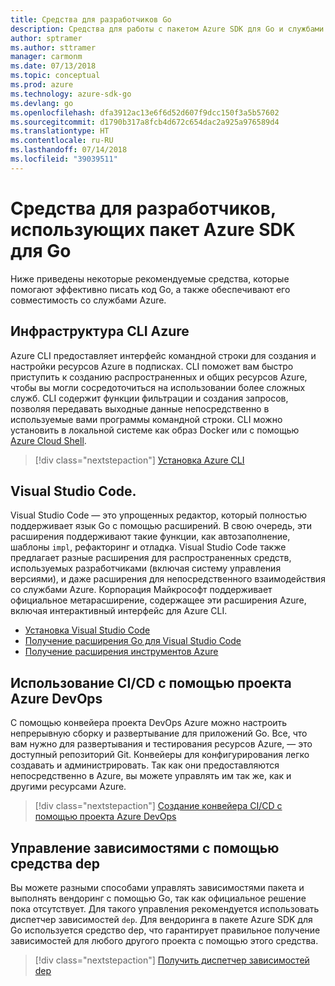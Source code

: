 ```yaml
---
title: Средства для разработчиков Go
description: Средства для работы с пакетом Azure SDK для Go и службами Azure
author: sptramer
ms.author: sttramer
manager: carmonm
ms.date: 07/13/2018
ms.topic: conceptual
ms.prod: azure
ms.technology: azure-sdk-go
ms.devlang: go
ms.openlocfilehash: dfa3912ac13e6f6d52d607f9dcc150f3a5b57602
ms.sourcegitcommit: d1790b317a8fcb4d672c654dac2a925a976589d4
ms.translationtype: HT
ms.contentlocale: ru-RU
ms.lasthandoff: 07/14/2018
ms.locfileid: "39039511"
---
```

# <a name="tools-for-developers-using-the-azure-sdk-for-go"></a>Средства для разработчиков, использующих пакет Azure SDK для Go

Ниже приведены некоторые рекомендуемые средства, которые помогают эффективно писать код Go, а также обеспечивают его совместимость со службами Azure.

## <a name="azure-cli"></a>Инфраструктура CLI Azure

Azure CLI предоставляет интерфейс командной строки для создания и настройки ресурсов Azure в подписках. CLI поможет вам быстро приступить к созданию распространенных и общих ресурсов Azure, чтобы вы могли сосредоточиться на использовании более сложных служб. CLI содержит функции фильтрации и создания запросов, позволяя передавать выходные данные непосредственно в используемые вами программы командной строки. CLI можно установить в локальной системе как образ Docker или с помощью [Azure Cloud Shell](https://docs.microsoft.com/azure/cloud-shell/overview).

> [!div class="nextstepaction"]
> [Установка Azure CLI](/cli/azure/install-azure-cli)

## <a name="visual-studio-code"></a>Visual Studio Code.

Visual Studio Code — это упрощенных редактор, который полностью поддерживает язык Go с помощью расширений. В свою очередь, эти расширения поддерживают такие функции, как автозаполнение, шаблоны `impl`, рефакторинг и отладка. Visual Studio Code также предлагает разные расширения для распространенных средств, используемых разработчиками (включая систему управления версиями), и даже расширения для непосредственного взаимодействия со службами Azure. Корпорация Майкрософт поддерживает официальное метарасширение, содержащее эти расширения Azure, включая интерактивный интерфейс для Azure CLI.

* [Установка Visual Studio Code](https://code.visualstudio.com/Download)
* [Получение расширения Go для Visual Studio Code](https://code.visualstudio.com/docs/languages/go)
* [Получение расширения инструментов Azure](https://marketplace.visualstudio.com/items?itemName=ms-vscode.vscode-azureextensionpack)

## <a name="cicd-with-azure-devops-project"></a>Использование CI/CD с помощью проекта Azure DevOps

С помощью конвейера проекта DevOps Azure можно настроить непрерывную сборку и развертывание для приложений Go. Все, что вам нужно для развертывания и тестирования ресурсов Azure, — это доступный репозиторий Git. Конвейеры для конфигурирования легко создавать и администрировать. Так как они предоставляются непосредственно в Azure, вы можете управлять им так же, как и другими ресурсами Azure.

> [!div class="nextstepaction"]
> [Создание конвейера CI/CD с помощью проекта Azure DevOps](/devops-project/azure-devops-project-go)

## <a name="dependency-management-with-dep"></a>Управление зависимостями с помощью средства dep

Вы можете разными способами управлять зависимостями пакета и выполнять вендоринг с помощью Go, так как официальное решение пока отсутствует. Для такого управления рекомендуется использовать диспетчер зависимостей `dep`. Для вендоринга в пакете Azure SDK для Go используется средство dep, что гарантирует правильное получение зависимостей для любого другого проекта с помощью этого средства.

> [!div class="nextstepaction"]
> [Получить диспетчер зависимостей dep](https://github.com/golang/dep)
